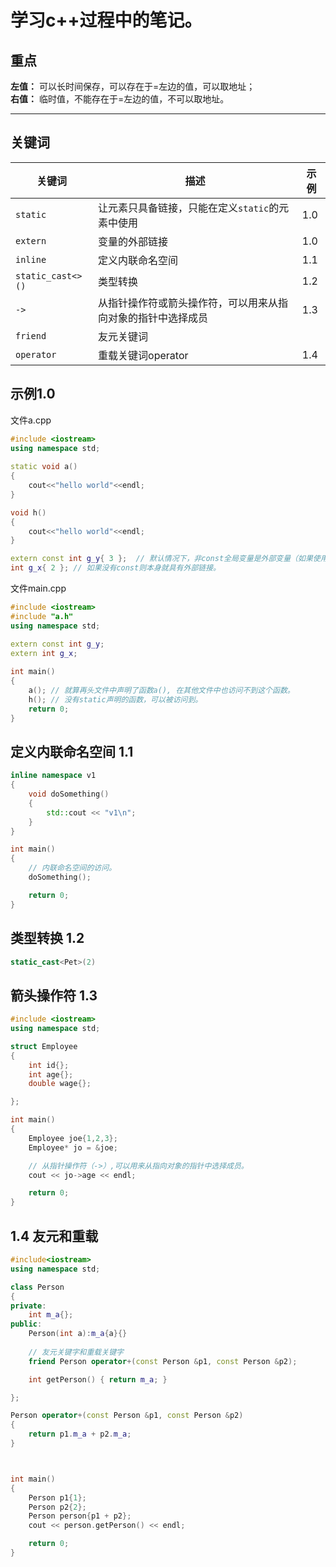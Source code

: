 # 学习c++过程中的笔记。

## 重点
**左值：** 可以长时间保存，可以存在于=左边的值，可以取地址；\
**右值：** 临时值，不能存在于=左边的值，不可以取地址。

----
## 关键词
|关键词|描述|示例|
|----|----|----|
|`static`|让元素只具备链接，只能在定义`static`的元素中使用|1.0|
|`extern`|变量的外部链接|1.0|
|`inline`|定义内联命名空间|1.1|
|`static_cast<>()`|类型转换|1.2|
|`->`|从指针操作符或箭头操作符，可以用来从指向对象的指针中选择成员|1.3|
|`friend`|友元关键词||1.4|
|`operator`|重载关键词operator|1.4|


## 示例1.0
文件a.cpp
```cpp
#include <iostream>
using namespace std;
    
static void a()
{
    cout<<"hello world"<<endl;
}

void h()
{
    cout<<"hello world"<<endl;
}

extern const int g_y{ 3 };  // 默认情况下，非const全局变量是外部变量（如果使用，则会忽略extern关键字）。
int g_x{ 2 }; // 如果没有const则本身就具有外部链接。
```

文件main.cpp
```cpp
#include <iostream>
#include "a.h"
using namespace std;

extern const int g_y;
extern int g_x;
    
int main()
{
    a(); // 就算再头文件中声明了函数a(), 在其他文件中也访问不到这个函数。
    h(); // 没有static声明的函数，可以被访问到。
    return 0;
}
```

## 定义内联命名空间 1.1
```cpp
inline namespace v1
{
    void doSomething()
    {
        std::cout << "v1\n";
    }
}

int main()
{
    // 内联命名空间的访问。
    doSomething();

    return 0;
}
```

## 类型转换 1.2
```cpp
static_cast<Pet>(2)
```

## 箭头操作符 1.3
```cpp
#include <iostream>
using namespace std;

struct Employee
{
    int id{};
    int age{};
    double wage{};

};

int main()
{
    Employee joe{1,2,3};
    Employee* jo = &joe;

    // 从指针操作符（->）,可以用来从指向对象的指针中选择成员。
    cout << jo->age << endl;

    return 0;
}
```

## 1.4 友元和重载
```cpp
#include<iostream>
using namespace std;

class Person
{
private:
    int m_a{};
public:
    Person(int a):m_a{a}{}
    
    // 友元关键字和重载关键字
    friend Person operator+(const Person &p1, const Person &p2);

    int getPerson() { return m_a; }

};

Person operator+(const Person &p1, const Person &p2)
{
    return p1.m_a + p2.m_a;
}



int main()
{
    Person p1{1};
    Person p2{2};
    Person person{p1 + p2};
    cout << person.getPerson() << endl;

    return 0;
}
```
